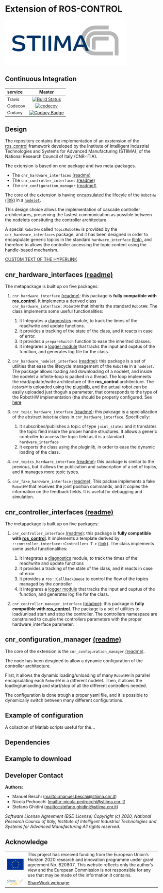# Extension of ROS-CONTROL #

<a href="http://www.stiima.cnr.it"><img src=".media/logo-stiima-stiima-cnr-HI.png" width="400"></a>

## Continuous Integration ##

| service   | Master                                                                                                                                                                             |
|:----------|:----------------------------------------------------------------------------------------------------------------------------------------------------------------------------------:|
| Travis    | [![Build Status](https://travis-ci.com/CNR-STIIMA-IRAS/cnr_ros_control.svg?branch=master)](https://travis-ci.com/CNR-STIIMA-IRAS/cnr_ros_control)                                  |
| Codecov   | [![codecov](https://codecov.io/gh/CNR-STIIMA-IRAS/cnr_ros_control/branch/master/graph/badge.svg)](https://codecov.io/gh/CNR-STIIMA-IRAS/cnr_ros_control)                           |
| Codacy    | [![Codacy Badge](https://api.codacy.com/project/badge/Grade/fd683d54c39443df9c685fb189300695)](https://app.codacy.com/gh/CNR-STIIMA-IRAS/cnr_ros_control?utm_source=github.com&utm_medium=referral&utm_content=CNR-STIIMA-IRAS/cnr_ros_control&utm_campaign=Badge_Grade_Dashboard) |

## Design ##

The repository contains the implementation of an exstension of the [ros_control](http://wiki.ros.org/ros_control "ros_control") framework developed by the Institute of Intelligent Industrial Technologies and Systems for Advanced Manufacturing (STIIMA), of the National Research Council of Italy (CNR-ITIA).

The extension is based on one package and two meta-packages.

* The `cnr_hardware_interfaces` [(readme)](cnr_hardware_interfaces/README.md)
* The `cnr_controller_interfaces` [(readme)](cnr_hardware_interfaces/README.md)
* The `cnr_configuration_manager` [(readme()](cnr_configuration_manager/README.md)

The core of the extension is having encapsulated the lifecyle of the `RobotHw` [(link)](https://github.com/ros-controls/ros_control/wiki/hardware_interface) in a [`nodelet`](http://wiki.ros.org/nodelet).

This design choice allows the implementation of cascade controller architectures, preserving the fastest communication as possible between the nodelets consituting the controller architecture.

A special `RobotHw` called `TopicRobotHw` is provided by the `cnr_hardware_interfaces` package, and it has been designed in order to encaspulate generic topics in the standard `hardware_interface` [(link)](https://github.com/ros-controls/ros_control/wiki/hardware_interface), and therefore to allows the controller accessing the topic content using the handle-based mechanism.  

<a title="CUSTOM TITLE OF THE LINK" href=”.media/ros_control.html/ros_control.html” target=”_blank”> CUSTOM TEXT OF THE  HYPERLINK</a>  

## cnr_hardware_interfaces [(readme)](cnr_hardware_interfaces/README.md) ##

The metapackage is built up on five packages:

1. `cnr_hardware_interface` [(readme)](cnr_hardware_interface/cnr_hardware_interface/README.md): this package is **fully compatible with [ros_control](http://wiki.ros.org/ros_control "ros_control")**. It implements a derived class  `cnr_hardware_interface::RobotHW` that inherits the standard `RobotHW`. The class implements some useful functionalities:
   1. It Integrates a [diagnostics](http://wiki.ros.org/diagnostics) module, to track the times of the read/write and update functions.
   2. It provides a tracking of the state of the class, and it reacts in case of error.
   3. It provides a `prepareSwitch` function to ease the inherited classes.
   4. It integrares a [logger module](www.www) that tracks the input and ouptus of the function, and generates log file for the class.

2. `cnr_hardware_nodelet_interface` [(readme)](cnr_hardware_interfaces/cnr_hardware_nodelet_interface/README.md): this package is a set of utilities that ease the lifecycle management of the `RobotHW` in a `nodelet`. The package allows loading and downloading of a nodelet, and inside the nodelet a infinite-loop is packed in a thread. The loop implements the read/update/write architecture of the **ros_control** architecture. The `RobotHW` is uploaded using the [pluginlib](http://wiki.ros.org/pluginlib), and the actual robot can be easily uploaded just thoguh a parameter, that corresponds to the type of the RobotHW implementation (tha should be properly configured. See [here](cnr_hardware_interfaces/cnr_hardware_interface/README.md)

3. `cnr_topic_hardware_interface` [(readme)](cnr_hardware_interfaces/cnr_topic_hardware_interface/README.md): this pakcage is a specialization of the abstract `RobotHW` class in `cnr_hardware_interface`. Specifically:
   1. It subscribes/publishes a topic of type `joint_states` and it translates the topic field inside the proper handle structures. It allows a generic controller to access the topic field as it is a standard `hardware_interface`
   2. It exports the class using the pluginlib, in order to ease the dynamic loading of the class.

4. `cnr_topics_hardware_interface` [(readme)](cnr_hardware_interfaces/cnr_topics_hardware_interface/README.md): this package is similar to the previous, but it allows the publication and subscription of a set of topics, and it manages more topic types.

5. `cnr_fake_hardware_interface` [(readme)](cnr_hardware_interfaces/cnr_fake_hardware_interface/README.md): This packae implements a fake `RobotHW` that receives the joint position commands, and it copies the information on the feedback fields. It is useful for debugging and simulation.

## cnr_controller_interfaces [(readme)](cnr_controller_interfaces/README.md) ##

The metapackage is built up on five packages:

1. `cnr_controller_interface` [(readme)](cnr_controller_interfaces/cnr_controller_interface/README.md): this package is **fully compatible with [ros_control](http://wiki.ros.org/ros_control "ros_control")**. It implements a  template derived by  `::controller_interface::Controller< T >` [(link)](https://github.com/ros-controls/ros_control/blob/noetic-devel/controller_interface/include/controller_interface/controller.h). The class implements some useful functionalities:
   1. It Integrates a [diagnostics](http://wiki.ros.org/diagnostics) module, to track the times of the read/write and update functions
   2. It provides a tracking of the state of the class, and it reacts in case of error
   3. It provides a `ros::CallbackQueue` to control the flow of the topics managed by the controller
   4. It integrares a [logger module](www.www) that tracks the input and ouptus of the function, and generates log file for the class.

2. `cnr_controller_manager_interface` [(readme)](cnr_controller_interfaces/cnr_controller_manager_interface/README.md): this package is **fully compatible with [ros_control](http://wiki.ros.org/ros_control "ros_control")**. The package is a set of utilities to load/unload start and stop the controller. The controllers namespace are constrained to couple the controllers parameters with the proper hardware_interface parameter.

## cnr_configuration_manager [(readme)](cnr_configuration_manager/README.md) ##

The core of the extension is the `cnr_configuration_manager` [(readme)](cnr_configuration_manager/README.md).

The node has been desgined to allow a dynamic configuration of the controller architecture.

First, it allows the dynamic loading/unloading of many `RobotHW` in parallel encapsulating each `RobotHW` in a different nodelet. Then, it allows the loading/unlaoding and start/stop of all the different controllers needed.

The configuration is done trough a proper yaml file, and it is possible to dynamically switch between many different configurations.

## Example of configuration ##

A collaction of Matlab scripts useful for the...

## Dependencies ##

## Example to download ##

## Developer Contact ##

**Authors:**

* Manuel Beschi (<mailto::manuel.beschi@stiima.cnr.it>)  
* Nicola Pedrocchi (<mailto::nicola.pedrocchi@stiima.cnr.it>)  
* Stefano Ghidini (<mailto::stefano.ghidini@stiima.cnr.it>)  

_Software License Agreement (BSD License)_
_Copyright (c) 2020, National Research Council of Italy, Institute of Intelligent Industrial Technologies and Systems for Advanced Manufacturing_
_All rights reserved._

## Acknowledge ##
| | |
|-|-|
| ![EC-H2020](.media/flag_yellow_low-300x201.jpg) | This project has received funding from the European Union’s Horizon 2020 research and innovation programme under grant agreement No. 820807. This website reflects only the author’s view and the European Commission is not responsible for any use that may be made of the information it contains.|
| ![EC-H2020](.media/Sharework_logo_color_250px.png) | [ShareWork webpage](https://sharework-project.eu/)|
